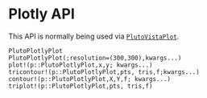 # Plotly API

This API is normally being used via [`PlutoVistaPlot`](@ref).

```@docs
PlutoPlotlyPlot
PlutoPlotlyPlot(;resolution=(300,300),kwargs...)
plot!(p::PlutoPlotlyPlot,x,y; kwargs...)
tricontour!(p::PlutoPlotlyPlot,pts, tris,f;kwargs...)
contour!(p::PlutoPlotlyPlot,X,Y,f; kwargs...)
triplot!(p::PlutoPlotlyPlot,pts, tris,f)
```
